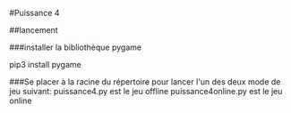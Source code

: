 #Puissance 4

##lancement

###installer la bibliothèque pygame

pip3 install pygame

###Se placer à la racine du répertoire pour lancer l'un des deux mode de jeu suivant:
	puissance4.py est le jeu offline
	puissance4online.py est le jeu online
